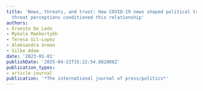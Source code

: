 ```yaml
---
title: 'News, threats, and trust: How COVID-19 news shaped political trust, and how
  threat perceptions conditioned this relationship'
authors:
- Ernesto De León
- Mykola Makhortykh
- Teresa Gil-Lopez
- Aleksandra Urman
- Silke Adam
date: '2023-01-01'
publishDate: '2025-04-21T15:22:54.082808Z'
publication_types:
- article-journal
publication: '*The international journal of press/politics*'
---
```

